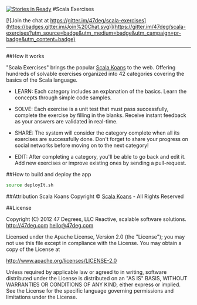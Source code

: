 [![Stories in Ready](https://badge.waffle.io/47deg/scala-exercises.png?label=ready&title=Ready)](https://waffle.io/47deg/scala-exercises)
#Scala Exercises

[![Join the chat at https://gitter.im/47deg/scala-exercises](https://badges.gitter.im/Join%20Chat.svg)](https://gitter.im/47deg/scala-exercises?utm_source=badge&utm_medium=badge&utm_campaign=pr-badge&utm_content=badge)

------------------------

##How it works

"Scala Exercises" brings the popular [Scala Koans](http://www.scalakoans.org/) to the web. Offering hundreds of solvable exercises organized into 42 categories covering the basics of the Scala language.

- LEARN: Each category includes an explanation of the basics. Learn the concepts through simple code samples.

- SOLVE: Each exercise is a unit test that must pass successfully, complete the exercise by filling in the blanks. Receive instant feedback as your answers are validated in real-time.

- SHARE: The system will consider the category complete when all its exercises are successfully done. Don't forget to share your progress on social networks before moving on to the next category!

- EDIT: After completing a category, you'll be able to go back and edit it. Add new exercises or improve existing ones by sending a pull-request.


##How to build and deploy the app

```bash
source deployIt.sh 
```

##Attribution
Scala Koans Copyright © [Scala Koans](http://scalakoans.org) - All Rights Reserved

##License

Copyright (C) 2012 47 Degrees, LLC
Reactive, scalable software solutions.
http://47deg.com
hello@47deg.com

Licensed under the Apache License, Version 2.0 (the "License");
you may not use this file except in compliance with the License.
You may obtain a copy of the License at

http://www.apache.org/licenses/LICENSE-2.0

Unless required by applicable law or agreed to in writing, software
distributed under the License is distributed on an "AS IS" BASIS,
WITHOUT WARRANTIES OR CONDITIONS OF ANY KIND, either express or implied.
See the License for the specific language governing permissions and
limitations under the License.

